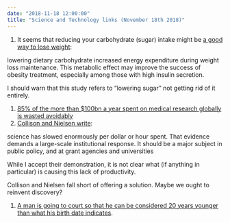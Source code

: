 ```yaml
---
date: "2018-11-18 12:00:00"
title: "Science and Technology links (November 18th 2018)"
---
```




1. It seems that reducing your carbohydrate (sugar) intake might be [a good way to lose weight](https://www.bmj.com/content/363/bmj.k4583):<br/>

> 
lowering dietary carbohydrate increased energy expenditure during weight loss maintenance. This metabolic effect may improve the success of obesity treatment, especially among those with high insulin secretion.



I should warn that this study refers to &ldquo;lowering sugar&rdquo; not getting rid of it entirely.
1. [85% of the more than $100bn a year spent on medical research globally is wasted avoidably](https://www.bmj.com/content/363/bmj.k4645)
1. [Collison and Nielsen write](https://www.theatlantic.com/science/archive/2018/11/diminishing-returns-science/575665/):<br/>

> 
science has slowed enormously per dollar or hour spent. That evidence demands a large-scale institutional response. It should be a major subject in public policy, and at grant agencies and universities



While I accept their demonstration, it is not clear what (if anything in particular) is causing this lack of productivity.

Collison and Nielsen fall short of offering a solution. Maybe we ought to reinvent discovery?
1. [A man is going to court so that he can be considered 20 years younger than what his birth date indicates](https://www.theguardian.com/world/2018/nov/08/dutch-man-69-starts-legal-fight-to-identify-as-20-years-younger).


